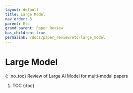 ```yaml
---
layout: default
title: Large Model
nav_order: 3
parent: Etc
grand_parent: Paper Review
has_children: true
permalink: /docs/paper_review/etc/large_model
---
```


# Large Model
{: .no_toc}
Review of Large AI Model for multi-modal papers

1. TOC
{:toc}
